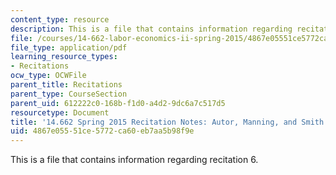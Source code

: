 ```yaml
---
content_type: resource
description: This is a file that contains information regarding recitation 6.
file: /courses/14-662-labor-economics-ii-spring-2015/4867e05551ce5772ca60eb7aa5b98f9e_MIT14_662S15_Recitation6.pdf
file_type: application/pdf
learning_resource_types:
- Recitations
ocw_type: OCWFile
parent_title: Recitations
parent_type: CourseSection
parent_uid: 612222c0-168b-f1d0-a4d2-9dc6a7c517d5
resourcetype: Document
title: '14.662 Spring 2015 Recitation Notes: Autor, Manning, and Smith (2015)'
uid: 4867e055-51ce-5772-ca60-eb7aa5b98f9e
---
```

This is a file that contains information regarding recitation 6.

